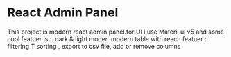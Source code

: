 # React Admin Panel

This project is modern react admin panel.for UI i use Materil ui v5 and some cool featuer is :
.dark & light moder
.modern table with reach featuer : filtering T sorting , export to csv file, add or remove columns




